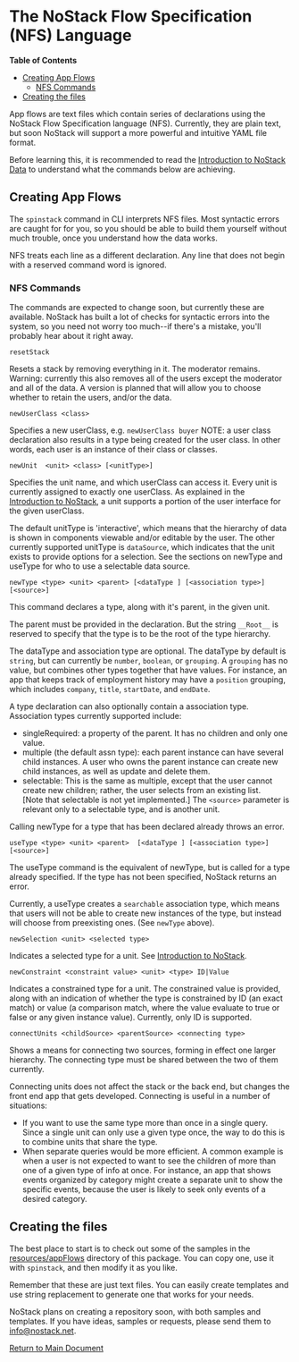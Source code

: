 # The NoStack Flow Specification (NFS) Language
<!-- START doctoc generated TOC please keep comment here to allow auto update -->
<!-- DON'T EDIT THIS SECTION, INSTEAD RE-RUN doctoc TO UPDATE -->
**Table of Contents**  

- [Creating App Flows](#creating-app-flows)
  - [NFS Commands](#nfs-commands)
- [Creating the files](#creating-the-files)

<!-- END doctoc generated TOC please keep comment here to allow auto update -->

App flows are text files which contain series of declarations using the NoStack Flow Specification language (NFS).  Currently, they are plain text, but soon NoStack will support a more powerful and intuitive YAML file format.

Before learning this, it is recommended to read the [Introduction to NoStack Data](./IntroToNoStack.md)
to understand what the commands below are achieving.

## Creating App Flows
The `spinstack` command in CLI interprets NFS files.  Most syntactic errors are caught for for you, so you should be able to build them yourself without much trouble, once you understand how the data works.

NFS treats each line as a different declaration.
Any line that does not begin with a reserved command word is ignored.

### NFS Commands
The commands are expected to change soon, but currently these are available. NoStack has built a lot of checks for syntactic errors into the system, so you need not worry too much--if there's a mistake, you'll probably hear about it right away.
```
resetStack
```
Resets a stack by removing everything in it.  The moderator remains.
  Warning: currently this also removes all of the users except the moderator and all of the data. A version is planned that will allow you to choose whether to retain the users, and/or the data.

```
newUserClass <class>
```
Specifies a new userClass, e.g. `newUserClass buyer`
NOTE: a user class declaration also results in a 
type being created for the user class.  In other words, each
user is an instance of their class or classes.

```
newUnit  <unit> <class> [<unitType>]
```
Specifies the unit name, and which userClass can access it.  Every unit is currently assigned to exactly one userClass.  As explained in the [Introduction to NoStack](./IntroToNoStack.md), a unit supports a portion of the user interface for the given userClass.  

The default unitType is 'interactive', which means that the hierarchy of data is shown in components viewable and/or editable by the user.  The other currently supported unitType is `dataSource`, which indicates that the unit exists to provide options for a selection.  See the sections on newType and useType for who to use a selectable data source.

```
newType <type> <unit> <parent> [<dataType ] [<association type>] [<source>]
```
This command declares a type, along with it's parent, in the given unit.

The parent must be provided in the declaration.  But the string `__Root__`
is reserved to specify that the type is to be the root of the type hierarchy.

The dataType and association type are optional. The dataType by default is 
`string`, but can currently be `number`, `boolean`, or `grouping`.  A `grouping` has no value, but combines other types together that have values.  For instance, an app that keeps track of employment history may have a `position` grouping, which includes `company`, `title`, `startDate`, and `endDate`.

A type declaration can also optionally 
contain a association type.  Association types currently supported include:
* singleRequired: a property of the parent.  It has no children and only one value.
* multiple (the default assn type): each parent instance can have several child instances.  A user who owns the parent instance can create new child instances, as well as update and delete them.
* selectable: This is the same as multiple, except that the user cannot create new children; rather, the user selects from an existing list.  
[Note that selectable is not yet implemented.] The `<source>` parameter is relevant only to a selectable type, and is another unit.


Calling newType for a type that has been declared already throws an error.
```
useType <type> <unit> <parent>  [<dataType ] [<association type>] [<source>]
```
The useType command is the equivalent of newType, but is called for a type
already specified.  If the type has not been specified, NoStack returns an error.

Currently, a useType creates a `searchable` association type,
which means that users will not be able to create new instances of the type, but
instead will choose from preexisting ones. (See `newType` above). 

```
newSelection <unit> <selected type>
```
Indicates a selected type for a unit.
See [Introduction to NoStack](./IntroToNoStack.md).

```
newConstraint <constraint value> <unit> <type> ID|Value
```
Indicates a constrained type for a unit.  The constrained value is provided, along with an indication of whether the type is constrained by ID (an exact match) or value (a comparison match, where the value evaluate to true or false or any given instance value).  Currently, only ID is supported.

```
connectUnits <childSource> <parentSource> <connecting type>
```
Shows a means for connecting two sources, forming in effect one larger hierarchy.
The connecting type must be shared between the two of them currently.

Connecting units does not affect the stack or the back end, but changes the front end app that gets developed.  Connecting is useful in a number of situations:
* If you want to use the same type more than once in a single query.  Since a single unit can only use a given type once, the way to do this is to combine units that share the type.
* When separate queries would be more efficient.  A common example is when a user is not expected to want to see the children of more than one of a given type of info at once.  For instance, an app that shows events organized by category might create a separate unit to show the specific events, because the user is likely to seek only events of a desired category.

## Creating the files
The best place to start is to check out some of the samples in the [resources/appFlows](resources/appFlows) directory of this package. You can copy one, use it with `spinstack`, and then modify it as you like.

Remember that these are just text files.  You can easily create templates and use string replacement to generate one that works for your needs.

NoStack plans on creating a repository soon, with both samples and templates. If you have ideas, samples or requests, please send them to info@nostack.net.

[Return to Main Document](../../README.md)
